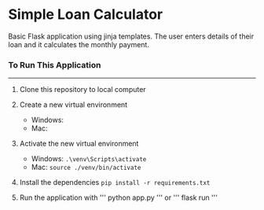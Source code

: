 # Simple Loan Calculator
Basic Flask application using jinja templates. The user enters details of their loan and it calculates the monthly payment.

### To Run This Application 
---
1. Clone this repository to local computer

2. Create a new virtual environment
   - Windows:  
   - Mac:


2. Activate the new virtual environment
   - Windows:  ```.\venv\Scripts\activate```
   - Mac:  ```source ./venv/bin/activate```

3. Install the dependencies ```pip install -r requirements.txt```


4. Run the application with 
   ''' python app.py '''
   or
   ''' flask run '''